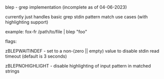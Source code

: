 blep - grep implementation (incomplete as of 04-06-2023)

currently just handles basic grep stdin pattern match use cases (with highlighting support)


example: fox-fr /path/to/file | blep "foo"


flags:

  zBLEPWAITINDEF - set to a non-(zero || empty) value to disable stdin read timeout (default is 3 seconds)

  zBLEPNOHIGHLIGHT - disable highlighting of input pattern in matched strings

